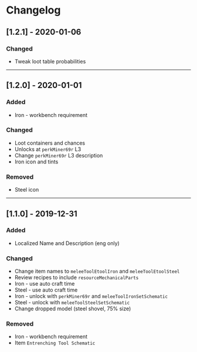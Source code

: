 # Changelog
## [1.2.1] - 2020-01-06
### Changed
- Tweak loot table probabilities

---

## [1.2.0] - 2020-01-01
### Added
- Iron - workbench requirement

### Changed
- Loot containers and chances
- Unlocks at `perkMiner69r` L3
- Change `perkMiner69r` L3 description
- Iron icon and tints

### Removed
- Steel icon

---

## [1.1.0] - 2019-12-31
### Added
- Localized Name and Description (eng only)

### Changed
- Change item names to `meleeToolEtoolIron` and `meleeToolEtoolSteel`
- Review recipes to include `resourceMechanicalParts`
- Iron - use auto craft time
- Steel - use auto craft time
- Iron - unlock with `perkMiner69r` and `meleeToolIronSetSchematic`
- Steel - unlock with `meleeToolSteelSetSchematic`
- Change dropped model (steel shovel, 75% size)

### Removed
- Iron - workbench requirement
- Item `Entrenching Tool Schematic`
